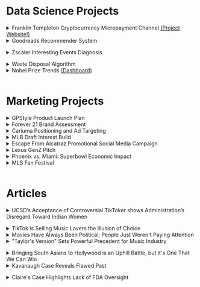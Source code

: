 # Data Science Projects 
<details>
<summary>Franklin Templeton Cryptocurrency Micropayment Channel <a href="https://medhaupadhyay.github.io/Micropayment-Channel-Public-Website/"> (Project Website!)</a></summary>
<img src="https://github.com/medhaupadhyay/portfolio/assets/81603081/f4406e0b-a3d1-44b2-8044-a816f608e366">
<br> </details>


<details>
<summary>Goodreads Recommender System</summary>
<img src="https://github.com/medhaupadhyay/portfolio/assets/81603081/56c7f3ab-0128-4e8b-b57c-1f447fb6c79b">
<img src="https://github.com/medhaupadhyay/portfolio/assets/81603081/f9d1cdac-06e2-4ea4-bf5d-8ce00ad02fa2">
 <img src="https://github.com/medhaupadhyay/portfolio/assets/81603081/edbe09fa-55db-4ed4-93a6-5f176b903d13">
 <img src="https://github.com/medhaupadhyay/portfolio/assets/81603081/df07aee6-e502-43a3-9046-f099a7f35091">
 <img src="https://github.com/medhaupadhyay/portfolio/assets/81603081/328dd6e2-120a-4731-9db2-ec671415ef19">
 <img src="https://github.com/medhaupadhyay/portfolio/assets/81603081/b8a2d88a-a6a6-4c7b-8022-7efcfb1be5e2">
 <img src="https://github.com/medhaupadhyay/portfolio/assets/81603081/0670e8ed-6a0f-41b6-bf67-ac8895bddb9f">
 <img src="https://github.com/medhaupadhyay/portfolio/assets/81603081/20f40eae-2dbf-44a0-8e4a-9e89659ce6e1">
  <img src="https://github.com/medhaupadhyay/portfolio/assets/81603081/c45231df-8faf-4700-a6b7-c8292932457d">
 <img src="https://github.com/medhaupadhyay/portfolio/assets/81603081/eeaec8fa-f11d-4523-a623-0e2d4785225d" >
 <img src="https://github.com/medhaupadhyay/portfolio/assets/81603081/652834a2-7d2d-4acc-9661-749d351f19b7" >
 <img src="https://github.com/medhaupadhyay/portfolio/assets/81603081/b88199e2-5270-42c7-b4ca-011e15414397" >
 <img src="https://github.com/medhaupadhyay/portfolio/assets/81603081/ba95b7c4-d58a-4a1a-b8af-f084b03f2181" >
 
 <br></details>


<details>
<summary>Zscaler Interesting Events Diagnosis</summary>
<img src="https://github.com/medhaupadhyay/portfolio/assets/81603081/3e7a37b2-e0bf-485e-9307-7003df74ca09">
<img src="https://github.com/medhaupadhyay/portfolio/assets/81603081/bab4269a-8992-4e54-993a-e9cbd2f14dad" >
<img src="https://github.com/medhaupadhyay/portfolio/assets/81603081/80ec5112-b085-4e81-b947-308d72be2deb" >
<img src="https://github.com/medhaupadhyay/portfolio/assets/81603081/b5ff1312-cb0c-4dcb-be4f-70b08fb23794" >
<img src="https://github.com/medhaupadhyay/portfolio/assets/81603081/8377e130-0048-4e38-884b-6d5b31f3918b" >
<img src="https://github.com/medhaupadhyay/portfolio/assets/81603081/31d41596-c219-45e7-b496-5bd5ccc1fd5b" >
<img src="https://github.com/medhaupadhyay/portfolio/assets/81603081/78ea7bb3-1e6c-475a-bc5e-e6be57eab4d5" >
<img src="https://github.com/medhaupadhyay/portfolio/assets/81603081/3619884a-7c59-41f9-9676-23f4c8217e94" >
<img src="https://github.com/medhaupadhyay/portfolio/assets/81603081/b98f1b94-94a9-425e-bcd9-ed8f23ef38ea" >
<img src="https://github.com/medhaupadhyay/portfolio/assets/81603081/30c8d5bf-6ec4-4835-87f8-bc565bc744bc" >
<img src="https://github.com/medhaupadhyay/portfolio/assets/81603081/abdd3720-24db-44c9-adfd-964558c3aac6" >
<img src="https://github.com/medhaupadhyay/portfolio/assets/81603081/67c20db9-f880-4ea6-867a-a916bfe781d2" >
<img src="https://github.com/medhaupadhyay/portfolio/assets/81603081/c12fbcbc-278f-4ab0-8b60-5c423b9dc8e5" >
<img src="https://github.com/medhaupadhyay/portfolio/assets/81603081/f254f210-0652-496b-a125-57835617022c" >
<img src="https://github.com/medhaupadhyay/portfolio/assets/81603081/5796829a-c8a9-41f5-b62a-9bc7da5a76b1" >
<img src="https://github.com/medhaupadhyay/portfolio/assets/81603081/6f57f1dc-5d8f-467a-9bdc-73d6e42d67c1" >
<img src="https://github.com/medhaupadhyay/portfolio/assets/81603081/51817dbb-e72b-45a4-896d-fc2ce0a79319" >
<img src="https://github.com/medhaupadhyay/portfolio/assets/81603081/3e4c7444-2033-465e-ac92-05a1f508e46f" >


 <br></details>


<details>
<summary>Waste Disposal Algorithm</summary>
<img src="https://github.com/medhaupadhyay/portfolio/assets/81603081/6c8e421a-7ef2-41ba-acc9-6d90be32507b" >
<img src="https://github.com/medhaupadhyay/portfolio/assets/81603081/4eb88d61-f5fa-4612-a12f-b61c75856a7a" >
<img src="https://github.com/medhaupadhyay/portfolio/assets/81603081/1e3cd897-26b6-4c3b-8bd6-39241bbe40ca" >
<img src="https://github.com/medhaupadhyay/portfolio/assets/81603081/57031355-996a-4b7e-af4d-ee0affd74e19" >
<img src="https://github.com/medhaupadhyay/portfolio/assets/81603081/273c9106-66f1-4ff3-8c72-e2b46b3133ee" >
<img src="https://github.com/medhaupadhyay/portfolio/assets/81603081/a8ff1f23-bd20-41e7-93ff-46032a43bbf0" >
<img src="https://github.com/medhaupadhyay/portfolio/assets/81603081/9f752ac3-7504-44fc-93cb-48d572f367ad" >
<img src="https://github.com/medhaupadhyay/portfolio/assets/81603081/b36394b1-933a-4c61-920e-20414a4a66d2" >
<img src="https://github.com/medhaupadhyay/portfolio/assets/81603081/c8ab7d61-490a-49ad-b7a2-719bba4a0a39" >
<img src="https://github.com/medhaupadhyay/portfolio/assets/81603081/3d42e23b-7e61-4cf8-a1b5-776e0d1613ae" >
<img src="https://github.com/medhaupadhyay/portfolio/assets/81603081/152c2a30-a70e-4d85-a3e6-3edfffea2fe2" >
 
 <br>
</details>

<details>
<summary>Nobel Prize Trends <a href="https://github.com/medhaupadhyay/Nobel-Prize-Trends/tree/main"> (Dashboard)</a></summary>
Alfred Nobel was a Swedish scientist and industrialist; he was most well-known for inventing dynamite. When he died in 1896, he bequeathed all his assets to be used for the establishment of five prizes in the fields of Physics, Chemistry, Physiology (now known as Medicine), Literature, and Peace. The first Nobel prizes were awarded in 1901 and a sixth prize for Economics was added in 1968. While the process of deciding a winner differs slightly for each category, a large chunk of the decision-making happens within the Nobel Committee. This dashboard explores various trends among Nobel prize winners, especially surrounding the number of winners over time, the gender of the winners, and the countries that the winners are from. This dashboard utilizes data spanning from 1901 to 2022. <br>




 
 <br>
</details>
<br>

# Marketing Projects 

<details>
<summary> GPStyle Product Launch Plan </summary>
<img src="https://github.com/medhaupadhyay/portfolio/assets/81603081/0ff2c009-76cc-4d41-85c5-a013d0219c78" >
<img src="https://github.com/medhaupadhyay/portfolio/assets/81603081/739b5f3f-b2f6-4515-a6d9-c03819c6c4b6" >
<img src="https://github.com/medhaupadhyay/portfolio/assets/81603081/9c44f818-0542-4d85-8cf3-e25cb42f6142" >
<img src="https://github.com/medhaupadhyay/portfolio/assets/81603081/430aceef-8357-4f53-b355-437937ba1734" >
<img src="https://github.com/medhaupadhyay/portfolio/assets/81603081/2cd6a6d3-c8f0-4d47-9ff1-4e26a04c63e0" >
<img src="https://github.com/medhaupadhyay/portfolio/assets/81603081/39ef58e6-de70-4b12-9098-55606ea1828d" >
<img src="https://github.com/medhaupadhyay/portfolio/assets/81603081/f2892c67-42ea-492d-8afd-e041d42dfec6" >
<img src="https://github.com/medhaupadhyay/portfolio/assets/81603081/4195e3e3-798f-4c6d-8e8b-3420296ef00b" >
<img src="https://github.com/medhaupadhyay/portfolio/assets/81603081/d144fa4d-5f94-4dbc-a452-8b1896561764" >
<img src="https://github.com/medhaupadhyay/portfolio/assets/81603081/6478e706-b2f4-4ab4-84d9-d2976d8a0308" >
<img src="https://github.com/medhaupadhyay/portfolio/assets/81603081/8fbb84a2-e9be-4dda-a49d-21f144c57ca5" >
<img src="https://github.com/medhaupadhyay/portfolio/assets/81603081/8c6b8796-af98-4a2a-bd96-04d47dc78ae8" >
<img src="https://github.com/medhaupadhyay/portfolio/assets/81603081/6b00408d-e421-4a3d-b4ec-d4428d84b1fb" >
<img src="https://github.com/medhaupadhyay/portfolio/assets/81603081/6b4ec744-ff26-46d3-9a0e-0522499fe3f6" >

 <br>
 <br></details>

<details>
<summary> Forever 21 Brand Assessment </summary>
 <img src="https://github.com/medhaupadhyay/portfolio/assets/81603081/b6f492fe-35e9-47ab-8a7d-9b60eb83137b" >
<img src="https://github.com/medhaupadhyay/portfolio/assets/81603081/4630e62c-fad6-448c-a0f7-960058ea50cb" >
<img src="https://github.com/medhaupadhyay/portfolio/assets/81603081/a887ee26-c5e5-4f58-996b-3b32a293080f" >
<img src="https://github.com/medhaupadhyay/portfolio/assets/81603081/9542061b-d72c-488e-a50f-5fdfb9a0ba72" >
<img src="https://github.com/medhaupadhyay/portfolio/assets/81603081/1534f896-20aa-4733-b0fd-851a0e7240e3" >
<img src="https://github.com/medhaupadhyay/portfolio/assets/81603081/061c297b-bba9-4828-b0c1-9e44b4ebac21" >
<img src="https://github.com/medhaupadhyay/portfolio/assets/81603081/981b5833-07e0-4fa9-87e1-8b796e148570" >
<img src="https://github.com/medhaupadhyay/portfolio/assets/81603081/04af49bb-ee5c-4ab0-9584-47ff04976567" >
 <img src="https://github.com/medhaupadhyay/portfolio/assets/81603081/372e9597-913b-478d-bff9-8daaf6f70c64" >
 <img src="https://github.com/medhaupadhyay/portfolio/assets/81603081/d229284e-e8de-4e68-82a2-85d95d25b9e8" >
 <img src="https://github.com/medhaupadhyay/portfolio/assets/81603081/72ca71c1-c691-4801-88fc-a892e4d3d626" >
 <img src="https://github.com/medhaupadhyay/portfolio/assets/81603081/9041586a-a7cd-419e-bfee-b0069bccd8a0" >
 <img src="https://github.com/medhaupadhyay/portfolio/assets/81603081/b4b17e1f-c7ce-4ad4-ad87-32b9eb2bd8f9" >
<img src="https://github.com/medhaupadhyay/portfolio/assets/81603081/124aa7d2-a27a-4e43-94de-60cfbfda3f02" >
<img src="https://github.com/medhaupadhyay/portfolio/assets/81603081/7e892b25-f408-4b7e-946b-939d90dd81d9" >
<img src="https://github.com/medhaupadhyay/portfolio/assets/81603081/35f9eebe-0cb0-45a6-af9e-e33affe0e5ef" >
<img src="https://github.com/medhaupadhyay/portfolio/assets/81603081/23f5ba91-621d-4afa-801e-41560761f110" >
<img src="https://github.com/medhaupadhyay/portfolio/assets/81603081/270b18de-5b91-414d-8ce9-8df5c547d80c" >
<img src="https://github.com/medhaupadhyay/portfolio/assets/81603081/e68b8d6b-d305-4340-b2ad-54bd10bd89f5" >
<img src="https://github.com/medhaupadhyay/portfolio/assets/81603081/b3372493-da2f-4bb6-b11c-77d0ae51bf3d" >
<img src="https://github.com/medhaupadhyay/portfolio/assets/81603081/4155e8b9-4c24-4ae3-a01d-c50a8a98ccd7" >
<img src="https://github.com/medhaupadhyay/portfolio/assets/81603081/6637d022-77dd-406a-8ac3-a1a82d475a7a" >
<img src="https://github.com/medhaupadhyay/portfolio/assets/81603081/f2b80916-c6d2-40c8-9a89-6f960004dbed" >
<img src="https://github.com/medhaupadhyay/portfolio/assets/81603081/797536dd-fdf3-44aa-b9ad-274d1accf4ae" >
<img src="https://github.com/medhaupadhyay/portfolio/assets/81603081/7cc39798-9852-4d13-9115-43b883c99317" >
<img src="https://github.com/medhaupadhyay/portfolio/assets/81603081/60502c03-2813-43f0-b008-f195ba75eea8" >

 <br>
 <br></details>

 <details>
<summary> Cariuma Positioning and Ad Targeting</summary>
<img src="https://github.com/medhaupadhyay/portfolio/assets/81603081/f0fab1f3-0b0b-4639-8329-4b45b5966bf6" >
<img src="https://github.com/medhaupadhyay/portfolio/assets/81603081/3901e5f0-297f-40cd-af0e-3abfdf107e2a" >
<img src="https://github.com/medhaupadhyay/portfolio/assets/81603081/64b533d4-d496-42df-85e4-67544e734c39" >
<img src="https://github.com/medhaupadhyay/portfolio/assets/81603081/a67157ee-0d1d-4f04-b453-b13732429c42" >
<img src="https://github.com/medhaupadhyay/portfolio/assets/81603081/0f66d627-e62a-4823-9da0-d32bb41f6321" >
<img src="https://github.com/medhaupadhyay/portfolio/assets/81603081/ca746308-731b-43e3-b50c-baae59126a75" >
<img src="https://github.com/medhaupadhyay/portfolio/assets/81603081/bb4c0ecd-dcf7-48ad-bd88-cb521703924d" >
<img src="https://github.com/medhaupadhyay/portfolio/assets/81603081/ca86896a-c371-4585-bbf3-141dd6daefeb" >
<img src="https://github.com/medhaupadhyay/portfolio/assets/81603081/b633a9da-32c8-48ae-b043-e81cd0b3e125" >
<img src="https://github.com/medhaupadhyay/portfolio/assets/81603081/7f13dbde-6883-4581-b256-ceb445ab37d1" >
<img src="https://github.com/medhaupadhyay/portfolio/assets/81603081/5bae7795-3178-4067-889a-ed753030ff60" >
<img src="https://github.com/medhaupadhyay/portfolio/assets/81603081/e440dcee-a87f-4361-9093-0f4227f68b76" >
<img src="https://github.com/medhaupadhyay/portfolio/assets/81603081/868989ed-1d6c-40f9-84bc-d99df4eae4b8" >
<img src="https://github.com/medhaupadhyay/portfolio/assets/81603081/f692d5bb-2cb6-4799-8210-3547c1b4761c" >
<img src="https://github.com/medhaupadhyay/portfolio/assets/81603081/e8aa7033-ca3b-4d98-9f14-eb5c472357d5" >
<img src="https://github.com/medhaupadhyay/portfolio/assets/81603081/f08d5dd9-b5f6-4552-a301-fbb6517c9fca" >
<img src="https://github.com/medhaupadhyay/portfolio/assets/81603081/352c69e2-169e-49f4-bc68-e76f0b56efa9" >
 
 <br>
 <br></details>

 <details>
<summary> MLB Draft Interest Build </summary>
<img src="https://github.com/medhaupadhyay/portfolio/assets/81603081/9e038a74-b459-45f9-aeb2-62b9dfc00def" >
<img src="https://github.com/medhaupadhyay/portfolio/assets/81603081/31c8c9a6-f657-47f6-a681-104095b26c86" >
<img src="https://github.com/medhaupadhyay/portfolio/assets/81603081/1c69b95e-467b-4cd5-a238-46ddc866598c" >
<img src="https://github.com/medhaupadhyay/portfolio/assets/81603081/9c5fcbd0-d51e-4e1b-8f4e-c220e010fd95" >
<img src="https://github.com/medhaupadhyay/portfolio/assets/81603081/599afe71-f887-4a03-9b37-094bfaa51044" >
<img src="https://github.com/medhaupadhyay/portfolio/assets/81603081/f41d4580-3aed-4c59-992a-0d91eb22e326" >
 <br>
 <br></details>

<details>
<summary> Escape From Alcatraz Promotional Social Media Campaign </summary>
<img src="https://github.com/medhaupadhyay/portfolio/assets/81603081/19c0857a-d983-45ab-a730-9b1d2e97caea" >

 <br>
 <br></details>

 <details>
<summary> Lexus GenZ Pitch </summary>
<img src="https://github.com/medhaupadhyay/portfolio/assets/81603081/e2015ddf-5b3c-45cf-927e-b3b451b1971b" >
 <img src="https://github.com/medhaupadhyay/portfolio/assets/81603081/2a5eb293-5d15-44b2-99a3-6994459ab4eb" >
<img src="https://github.com/medhaupadhyay/portfolio/assets/81603081/261cb4a0-6a0f-4ddb-93ac-81bdf775fe99" >
<img src="https://github.com/medhaupadhyay/portfolio/assets/81603081/040f474a-d3c9-4d35-9bd3-71ff99b75c12" >
<img src="https://github.com/medhaupadhyay/portfolio/assets/81603081/9b68ba17-b813-480d-8fc5-2478195c6c44" >
<img src="https://github.com/medhaupadhyay/portfolio/assets/81603081/21a36c6a-0592-48d9-939d-928a133ac484" >
<img src="https://github.com/medhaupadhyay/portfolio/assets/81603081/8dc156bf-9f0f-459f-88f3-97a4356e7605" >
<img src="https://github.com/medhaupadhyay/portfolio/assets/81603081/fd9c694c-1501-4887-912b-71814e913b36" >
 <br>
 <br></details>

 <details>
<summary> Phoenix vs. Miami: Superbowl Economic Impact </summary>
<img src="https://github.com/medhaupadhyay/portfolio/assets/81603081/49c424fa-c3d0-4b33-a60f-3e82d79b6025" >
<img src="https://github.com/medhaupadhyay/portfolio/assets/81603081/8e0c8777-84af-473e-bda8-c878306b3943" >
<img src="https://github.com/medhaupadhyay/portfolio/assets/81603081/f0fa86e4-dab3-45ed-8494-0cf236dacb47" >
<img src="https://github.com/medhaupadhyay/portfolio/assets/81603081/f1772007-d5c9-4d83-b1fa-5f419e6ef025" >
<img src="https://github.com/medhaupadhyay/portfolio/assets/81603081/de5713ad-959a-4913-a143-dfe32e510090" >

 <br>
 <br></details>

 <details>
<summary> MLS Fan Festival </summary>
<img src="https://github.com/medhaupadhyay/portfolio/assets/81603081/a71e82ee-d6db-495d-b36b-e79c4d76af5e" >
<img src="https://github.com/medhaupadhyay/portfolio/assets/81603081/dc82eeb0-b600-45c2-8308-ce0fc4ae9b86" >
<img src="https://github.com/medhaupadhyay/portfolio/assets/81603081/0361b869-93a8-48d4-a200-f67a02ddfb39" >
<img src="https://github.com/medhaupadhyay/portfolio/assets/81603081/d3aa03f7-e971-4792-b473-da93d3d0329e" >
<img src="https://github.com/medhaupadhyay/portfolio/assets/81603081/d516ef39-7581-4ee6-a49c-9c48303fd304" >
<img src="https://github.com/medhaupadhyay/portfolio/assets/81603081/28c355f5-ec95-4ddf-9cd4-4f5bfb5abd7e" >
<img src="https://github.com/medhaupadhyay/portfolio/assets/81603081/de8aa07f-03f2-420a-8b68-ce59d7df49c3" >
<img src="https://github.com/medhaupadhyay/portfolio/assets/81603081/5ca9ee28-b08d-4f55-b967-0bf8ca40318d" >
<img src="https://github.com/medhaupadhyay/portfolio/assets/81603081/400f32e6-36bd-4efe-a8ef-d07557838716" >
<img src="https://github.com/medhaupadhyay/portfolio/assets/81603081/c7c33c7b-c8f3-4bf4-b9c3-eef4bc3a70d9" >
<img src="https://github.com/medhaupadhyay/portfolio/assets/81603081/a03518f4-6a5c-44a9-aa5d-8d86ef86b382" >
<img src="https://github.com/medhaupadhyay/portfolio/assets/81603081/52368339-7024-43a9-8cfb-51e4ef9f5adb" >
<img src="https://github.com/medhaupadhyay/portfolio/assets/81603081/0e874271-f8bb-4f99-999b-4252f6c284bb" >
<img src="https://github.com/medhaupadhyay/portfolio/assets/81603081/846e82c6-78e1-471f-9afa-bbc04e06d692" >
<img src="https://github.com/medhaupadhyay/portfolio/assets/81603081/fdc1c2e7-c383-4a9c-967c-5e57da978ec8" >
<img src="https://github.com/medhaupadhyay/portfolio/assets/81603081/47f2a502-73bc-4678-8df2-537b787be14a" >
<img src="https://github.com/medhaupadhyay/portfolio/assets/81603081/c72aafdd-ef35-405b-a361-9aa50a4514e8" >

 <br>
 <br></details> <br>

# Articles 
<details>
<summary> UCSD’s Acceptance of Controversial TikToker shows Administration’s Disregard Toward Indian Women </summary>
Even now, it’s difficult for me to describe the way my stomach dropped when I first heard that Avaneesh Kanala was coming to UC San Diego. At first glance, Kanala might seem like an average UCSD transfer student, but a quick search of his name will pull up the TikTok account where he spews racist and misogynistic “hot takes” to over 350,000 followers. I’ve had the misfortune of seeing his videos on my “For You Page” for the past couple years, but the thought of him coming here was truly gut-wrenching. <br>
<img src="https://github.com/medhaupadhyay/portfolio/assets/81603081/eee191eb-a0cf-4dd4-8e25-720e794e3f25" > 
<br>
Kanala’s videos reduce women to mere objects, belittling everything about them from their bodies to their education to their culture, with targeted attacks on his female classmates. This kind of hateful content has always been aimed at people like me: Indian women who aspire to be independent and intelligent. For the past few years, Kanala’s TikTok content has been a painful but bearable rabbit hole that I would occasionally be sucked into. But now I am seeing demons from my screen materialize as Kanala steps onto the UCSD campus. My school has taken someone who can kindly be described as a troll, and presented them in the flesh; am I wrong to see this as a stinging betrayal? <br>
I know that in the real world, there are battles that I will lose. There will be people who will spew hatred at me and try to push me down. But here? On my home turf? This is a knife in my back, a sinking feeling in my stomach. It is a loss of trust, a broken promise.  <br>
<img src="https://github.com/medhaupadhyay/portfolio/assets/81603081/0a577368-d8ae-45c5-8dcc-0c8a11f54eaa" > <br>
I have always believed UCSD when they claimed that this is “an inclusive community where all have the opportunity to thrive,” but the acceptance of Kanala has left me questioning the purity of their ideals. Until now, I considered this school a safe place, a place where my classmates and I would be protected and uplifted. The inclusive community here is one of the first things I bring up when people ask about my favorite parts of UCSD. I tell them how I turned down other schools because I didn’t want to be surrounded by toxic clout chasers who put down other people in some sort of twisted game. I tell them that UCSD promised me a place where I would be respected — where I would be valued. <br>
 One case cannot make or break the culture of an entire university, but UCSD bringing a student like this onto campus would make their stance on inclusion infinitely clearer than thousands of memos ever could; after all, what good is a school that goes on and on about making sure that everyone “feels included in campus life” and then turns around and provides a welcome to someone who is actively spreading hateful and prejudiced messaging? Will the school only take action after these kinds of posts lead to physical violence against women? And what about the other hidden incels at UCSD who will take Kanala’s acceptance at UCSD as a green light for their own brands of misogyny and sexual violence? One case can easily serve as the straw that breaks the camel’s back. <br>
<img src="https://github.com/medhaupadhyay/portfolio/assets/81603081/5432011d-bc1b-4582-8311-43d0e28cdce6" > <br>

Kanala has also complained that “brown TikTok teamed up to get [him] kicked out of Purdue.” In this case, he is referring to the South Asian community on tiktok, many of whom claim that he was facing multiple sexual assault allegations. <br>
Whether Kanala was expelled from Purdue or left of his own volition, he is placing the blame on a mass grassroots uprising. While the details of his situation are not publicly available, it is not unreasonable to believe that all those people had a strong reason to push him out of school. If he was truly “kicked out” of Purdue as he claims, why has UCSD welcomed him here? Has he made amends for his actions? <br>
<img src="https://github.com/medhaupadhyay/portfolio/assets/81603081/6331d7f8-fdd9-4eb0-a664-0dbf09630b18" > <br>

The administration has welcomed this man onto our campus, given him a dorm and a seat in our classes. But how are we, as students, supposed to welcome him into our Triton community? How do we make space for him without pushing out the Indian women that he has been actively undermining? I don’t think we can. I think that a line has been drawn in the sand and we must choose sides. <br>
I can rest easier knowing that many will choose the clearly correct side, and it is comforting to see students leaping to denounce Kanala’s actions. Although it’s heartwarming to see everyone coming together like this, we all know that administration’s acceptance of Kanala reigns supreme. The truth of the matter is that UCSD’s acceptance of Kanala is serving as a strong form of validation for his hateful rhetoric. While this may not have been their intention, UCSD send the message that this student is a respectable citizen who lives by the Triton values. This, in turn, creates an uncomfortable, and potentially unsafe, environment for Indian women at UCSD. <br>
To be absolutely clear, I do not know Avaneesh personally, nor am I advocating for any specific action to be taken against him. All I have to say is that I am deeply disappointed in my school. Something in our Triton community has broken, and I’m afraid it may be irreparable. <br>

 <br></details>

 <details>
<summary>  TikTok is Selling Music Lovers the Illusion of Choice </summary>
 TikTok has established itself as a breeding ground for a whole new type of social media content, one that relies heavily on music. But rather than finding “new” music on TikTok, we’re just being fed the same thing over and over again until our brain starts to tell us that it might not sound so terrible after all. TikTok doesn’t make good music famous; it makes certain types of music famous. <br>
  <img src="https://github.com/medhaupadhyay/portfolio/assets/81603081/59d89197-6334-40e8-9397-ac3028ec1dd5" > <br>
TikTok music leans heavily into a few niche categories. Aside from songs that are good for dancing, one such category is songs with catchy lyrics. These songs are very useful as the soundtrack for the short stories common on TikTok. For example, the lines “for all of my pretty, and all of my ugly too” from Grande’s “pov” were commonly used for people to show themselves looking — you guessed it — pretty and ugly. Songs with fun beat drops have also found a place on TikTok. The beat drop in songs like “Candy,” “ily” and “Somebody That I Used to Know” are commonly used as a soundtrack to short stories or compilations. <br>
Inherently, TikTok has served to severely narrow the scope of songs that can become popular; if your song doesn’t fit into one of these categories, good luck getting anyone to listen to it. On the flip side, if your song does fit into one of these categories, you’ve suddenly and exponentially increased the odds of it becoming mainstream.   <br>
When a song goes viral, it’s suddenly being blasted into people’s ears every time they visit TikTok. And this serves to create the impression that millions of people are obsessed with the song, and it must, therefore, be good. <br>
This is a tantalizing shortcut to fame and therefore money that is understandably difficult for artists to ignore. Though there will always be artists who prioritize fame over art, TikTok’s rigid “genres” are incredibly tempting for singers, who are always at the risk of being left behind when the tide turns. <br>
When artists start prioritizing fame over art, we all suffer. By curating simple trends, TikTok has effectively made it harder for different types of music to rise up by incentivizing artists to make their music fit into boxes. So despite our best intentions, TikTok has turned into a playground for record labels to pump out formulaic music designed to go viral — and it’s working. From Billie Eilish’s “Therefore I Am” to Dua Lipa’s “Don’t Start Now” to Jason Derulo’s “Savage Love,” mainstream artists are all rushing to get a piece of the TikTok pie by adding quirky lyrics and beat drops and planning elaborate dances for fans to copy. <br>
But does popularity really equal merit? Just because a song happens to fit into one of these categories, is it something that I should actually listen to? Must I hear the same three songs every time I turn on my phone? The whole reason that the internet is touted as an equalizer is that it gives the listener a choice. We are no longer bound to the singers that record labels choose. And yet, it feels like we’re somehow going backwards in terms of diversity as far as music is concerned. Am I really supposed to believe that a song is good just because it lends itself well to dice rolling? It can be said that this trend is isolated to TikTok, but it’s tough to be an isolated trend when TikTok has more than 1,000,000,000 users across 150 countries. <br>
With more and more people turning to social media for entertainment, TikTok stands poised to seriously change the way that we consume content, especially music. As music grows more commercialized, it becomes more and more packaged with the sole purpose of increasing profits. In the past, a large chunk of the power rested in the hands of music industry professionals. Now, social media is increasingly snatching at their clout. <br>
Rather than being at the mercy of corporate producers, we’re now letting trends and algorithms determine what we listen to. Though letting any “higher ups” dictate the flow of art is questionable, it can be argued that taking the reigns of music from professional musicians and handing it to social media influencers is a bit of a downgrade. <br>
But then again, what do I know? At the end of the day, TikTok is supposed to be a fun platform for people to share their creativity. Just make sure it isn’t your one-stop shop for new music. <br>

 
 <br>
 <br></details>

 <details>
<summary> Movies Have Always Been Political; People Just Weren't Paying Attention </summary>
Last Friday’s epic finale to “The Falcon and the Winter Soldier” finally made it official: Anthony Mackie’s Sam Wilson is the new “Captain America.” Unsurprisingly, the decision — and the show in general — has sparked a wave of criticism. While some of the uproar surrounding the show was blatantly racist, a lot of people took the chance to air out their grievances with the media becoming “too woke.” This frustration is not unique to “The Falcon and the Winter Soldier”; over the past few years, an increasing number of people are uncomfortable with what they deem an unnecessary insertion of politics into their entertainment and are bemoaning the death of escapist cinema. This complaint, however, is insanely strange. The thing is, movies are always political if the audience chooses to watch them with a political gaze. Movies have always been firmly rooted in reality — the political messaging was just somewhat hidden in order to avoid alienating audiences, and people have gotten complacent in playing along and completely missing the point of these movies. Movies have not suddenly become more political, writers have just stopped hiding their themes behind smoke and mirrors in the hopes that they can reach out and shake even a few of their viewers out of a state of willful ignorance. <br>
  <img src="https://github.com/medhaupadhyay/portfolio/assets/81603081/0485e12d-5261-4269-b608-87292d3acb70" > <br>
Those who claim that the movies they watch are “apolitical,” “escapist,” or “disconnected from reality” are simply not thinking critically about the media they are consuming. If someone were to look at a film with a political lens, they would be hard-pressed to find many movies that are truly apolitical. The trick is that the political messaging of films was often disguised for an unwitting or unreceptive audience. For example, “Zootopia” made powerful arguments about racial stereotyping, policing, and the repercussions of bigoted government officials while still being a whimsical movie for children. This analysis is not a “hot take” — it is literally the point of the movie. Still, when police officer Judy impulsively grabs a weapon simply because Nick supposedly has violence in his biology, it wasn’t labeled as a political scene. But when Sam is confronted by a cop in “The Falcon and the Winter Soldier,” it is “too woke.” What could possibly be the difference, other than the viewers’ inability to understand the simple metaphor presented in “Zootopia?” The truth is that most people consider movies to be frivolous entertainment because they only engage with media at the shallowest level possible. And honestly, there is usually nothing wrong with that. There is absolutely no requirement to analyze every movie with critical thought. So, “The Falcon and the Winter Soldier” made it easy for the audience. They did away with a lot of the metaphors and made it easier to understand the story they were trying to tell. <br>
Technically, the viewer can still choose to keep their head in the sand. If someone can’t understand that “Avatar” is a searing critique of colonialism and capitalism, then there is no reason for them to take away anything political from Sam Wilson telling world leaders to provide aid to refugees in “The Falcon and the Winter Soldier.” Everything that happened in the show is fiction. It is only political if the audience takes the fictional story and draws parallels to what is going on around them. And that is the viewer’s personal decision. <br>
As far as the new “Captain America” being Black, simply including people of color in movies is not political. Why is the very existence of non-white people considered a “heavy” topic that takes away from entertainment? “Captain America” is still a superhero franchise with witty jokes, silly banter, and fast-paced fight scenes. Nothing has inherently changed. “The Falcon and the Winter Soldier” is no more and no less political than every other “Captain America” movie. People that glossed over the clear messaging in the original trilogy have no business complaining about this new phase. No one said that the audience has to feel a certain way after watching anything, but viewers who look at a Black man speaking candidly and decide that it’s all a plot to further some sort of an agenda are ruining it for themselves. Rather than feeling inspired or moved, they’re twisting a glorious moment into something it’s not. <br>
People who want their entertainment to remain apolitical simply have to continue letting the themes fly over their heads. Aside from the point that it is a privilege to “take a break” from politics, fiction is only “escapist” as long as the viewer chooses not to connect the story with real life. Movies that are labeled “too woke” are slapped with that label because the writers chose not to engage with complicated metaphors and dialogue that can be interpreted in multiple ways — they chose to make the themes obvious so that it might smack a few of the people who insisted on ignoring anything that was even slightly veiled. <br>
Recently, it’s become increasingly difficult for people to miss the parallels between the stories they consume and the world outside their door. In the past, these parallels were buried; now they’re being showcased more openly. From “The Invasion of the Body Snatchers” to “Hunger Games” to “Transformers,” political motifs have been a staple in fiction for ages. They’re just getting harder to ignore in today’s day and day. <br>
Films* have always tackled the real-world problems that society is facing, but it has always been up to the audience to make the connections. Just because “The Falcon and the Winter Soldier” wrote it out in bold doesn’t change the fact that the message has always been there; some people just chose not to see it. <br>
*The word movie was thrown around a lot in this article, but the audience should be acutely aware that Sam Wilson did not, in fact, wield the shield on the big screen. All of this “wokeness” happened in the confines of Disney+. Disney made a leap by giving the mantle of Captain America to a Black Man, but there is plenty of room for them to backtrack and fumble the progress they’ve made so far. <br>

 
 <br>
 <br></details>

 <details>
<summary> "Taylor's Version" Sets Powerful Precedent for Music Industry </summary>
Taylor Swift’s re-recording of her albums, fondly known as "Taylor's Versions", is her latest push to make the music industry a better place, especially for vulnerable artists. Swift is hardly the first artist to face devastation at the hands of their record label, but she might very well be the first one to fight it so openly. What the public views as a catfight between high-profile celebrities is essentially a battle for her life’s work; the very work that the media continues to claim is too personal. In between slut-shaming her, the public continues to claim that Swift is a money-hungry vulture who masterminded every controversy surrounding her in order to increase profits.   <br> 
    <img src="https://github.com/medhaupadhyay/portfolio/assets/81603081/8bebdbe3-7f07-4052-a08b-4636b9790de6" > <br>

It is completely beside the point to argue that Swift does not need the extra money from her rerecordings – what she is doing is setting a precedent. <br>
She has expressed her belief that artists should have the rights to their work, or at least be given the opportunity to buy them back at market value, and she is acting on it. It may not make a huge financial difference for Swift, but it could mean the world for a struggling artist—just like her groundbreaking work in pushing Spotify and Apple Music to pay artists more. Even back then, she was one of few big-name artists who took a stance and stuck to it. At every step, Swift has pushed to make the music industry a better place. Somehow, society has normalized punishing Taylor Swift just for being herself and telling her truth. <br>
 This anti-Taylor sentiment peaked in 2016, with the #TaylorSwiftIsOverParty. Coming off of an iconic high with her album 1989, the public decided that they had enough of Swift and turned on her rapidly. Between her new feud with the Kardashian-West clan and her breakup with Calvin Harris and subsequent rebound with Tom Hiddleston, the media frenzy was out for blood. <br>
 In her Netflix documentary about this tumultuous time period, “Miss Americana”, Swift shares her struggles with an eating disorder, the invasive media coverage of her life, her legal sexual assault battle, and her battle to speak out for what she believed in politically. Each and every one of these issues brought an avalanche of criticism onto her, not to mention the casual sexism she has been forced to endure throughout most of her career. Buried under all of this, Swift was at the cusp of becoming a relic of the past. <br>
And yet she didn’t. Swift pushed back, reinventing herself once again with the edgy “Reputation”. Despite claims that she was no longer relatable, Swift went on to put together a visually stunning stadium tour that made millions. All this to say that Swift is no stranger to the crowds turning on her. <br>
The latest disparagement surrounding Swift’s re-recordings probably won’t be enough to deter this talented and hard-working artist, but just because Swift doesn’t let the mud-slinging drag her down doesn’t mean that it’s harmless. There is nothing cool about undermining a driven artist who is putting themself on the line in order to pave the way for future generations. <br>
It’s inevitable that Swift will go down in history as one of the defining artists of this generation; it’s time for the public to get behind her. Even people who think they don’t like Swift’s music should check out her re-recordings — Taylor’s discography is truly wide enough to please everyone. Swift has always been both a talented artist and one who is working to make the industry a better place; she never disappoints, and it’s about time we stopped letting her down.  
 <br>
 <br></details>

  <details>
<summary> Bringing South Asians to Hollywood is an Uphill Battle, but it's One That We Can Win  </summary>
There was a moment during the San Diego Asian Film Festival (SDAFF) screening of Iman Zawahry’s “Americanish” that made me cry. By all means, “Americanish”is a romantic comedy; the story follows two Pakistani-American sisters and their cousin as they navigate the complicated world of marriage while trying to find professional fulfillment. But something about watching Maryam, Sam, and Ameera each find their own version of happily ever after moved me to tears. If you asked me why, I don’t think I could exactly explain it. It was the novelty, I think, of seeing South Asian women finding joy that left me awestruck. It served as confirmation to me that success was whatever I chose to make of it, and that it was something I deserved. It was not at all what I expected, but it was beautiful nonetheless. And that, I think, is how to best describe my experience at SDAFF. Among the jokes, satire, drama, and documentaries, there was an unmistakable undercurrent of bittersweet joy at seeing Asian stories on the big screen. Every movie was an explosive celebration of culture, but the novelty of the experience served as a painful reminder of the lack of Asian representation in today’s media. We’ve heard the word “representation” thrown around a lot in recent years, but rarely do we see it executed successfully. Simply put, art hits differently when you know that every person on the cast and crew is committed to shining the spotlight on underrepresented communities. <br>
   <img src="https://github.com/medhaupadhyay/portfolio/assets/81603081/e7861267-5493-4e46-8b74-dc781c9da215"> <br>
For me, representation meant watching an entire theater light up to “Sheila Ki Jawani” and “Malang” in Geeta Malik’s “India Sweets and Spices.” “India Sweets and Spices” follows UCLA freshman Alia, who is fed up with her uber-rich family and friends’ shallowness and befriends the family who owns the local Indian grocery store. No matter how rich and hypocritical the characters were, I saw my friends and family reflected in Alia’s community. Watching Indian excellence celebrated on screen, glamorously decked out in glittering outfits and luxurious cars, made me proud beyond words. The rich storytelling and the attention to detail felt like a warm hug; reassurance that someone like me could be the star of their own story. To see aspects of my life — albeit exaggerated versions of it — play out on screen was an experience I won’t forget. When I asked Geeta Malik about the personal inspiration behind the film, she reflected on how weekend Indian get-togethers served as a hotbed for culture and community during her childhood, leaving me feeling like she took the words right out of my mouth. Watching Malik address the theater, it felt like a spectacular future was within reach — one where a movie with an all-Indian cast could be a blockbuster.<br>
I felt a similar sense of hope after watching “7 Days.” Taking place right as the COVID-19 pandemic unfolded in March 2020, “7 Days” tells the story of Ravi and Rita, whose painfully awkward first date becomes unexpectedly elongated when the two are forced to quarantine together. From a soulful examination of arranged marriages to a tearful monologue on the cultural importance of the romantic drama “Kal Ho Naa Ho,” Roshan Sethi’s quirky pandemic rom-com was firmly rooted in Indian culture; but it also spoke to universal themes of loneliness and love, confusion and desperation, and the importance of connection. Listening to Sethi explain the creative process that led him to write “7 Days” with his boyfriend Karan Soni while in residency, I intuitively knew that the future of Asian American cinema is in good hands. Sethi and Soni’s process meticulously aimed to capture the internal tug of war between traditional customs and western thinking, and it is the unique kind of story that could only have been written by Asian Americans.<br>
The Asian American immigrant experience is one which values resilience, resourcefulness, and thrift; so it comes as no surprise that Asian American filmmakers have managed to create such wonderful art even in the face of countless obstacles. Bringing Asian culture to the movies has been — and continues to be — an uphill battle, but attending SDAFF made me realize that we still have a fighting chance if we band together. These and many other films from SDAFF will be playing in theaters across the country, where anyone can walk in and experience the beauty and joy of the Asian American experience. I encourage anyone with the opportunity to do so to buy a ticket and show up for these artists. There is no lack of talented Asian filmmakers; there is only a lack of support for their work. Attending SDAFF granted me a vision of what mainstream Asian American art could look like. This world has largely been pushed out of the spotlight, but I can’t wait for the day when it finally takes center stage.   
 <br>
 <br></details>

 <details>
<summary> Kavanaugh Case Reveals Flawed Past </summary>
When Brett Kavanaugh was nominated for the Supreme Court in July 2018, media attention was relatively minimal. This changed, however, when Senator Dianne Feinstein revealed that she had received a letter detailing claims of sexual assault against Kavanaugh from a victim who preferred to remain anonymous. While the decades-old accusation left spectators across the country speechless, it provided a unique lesson for students: mistakes from high school and college can impose unprecedented implications on their futures. <br>
      <img src="https://github.com/medhaupadhyay/portfolio/assets/81603081/890199b2-2135-4537-8ba2-00487b1bf467" > <br>

Days after Feinstein’s revelation, the victim disclosed her identity and made her accusations public. Dr. Christine Blasey Ford shared her experiences via The Washington Post, claiming that Kavanaugh had assaulted her at a high school party in the early 1980s. Two of Kavanaugh’s classmates from Yale University, Deborah Ramirez and Julie Swetnick, also came forward with similar accusations. The confirmation hearing took place in September, a routine procedure that allows senators to interview nominees for the Supreme Court. After the hearing, the Senate Judiciary Committee requested that President Trump order a FBI investigation, which he opened on Sept. 28. During the investigation, proof that Kavanaugh had been a heavy drinker in high school and college surfaced. <br>
“You hear your parents and teachers saying it all the time: don’t do anything you’ll regret in the future,” said sophomore Ibraheem Qureshi. “Now, it suddenly feels real; they may have a point. And now, with the addition of social media, everything you do is online. A lot of people are deleting their social media pages. They don’t want what they posted online in high school to be used against them.” <br>
It may never be clear whether Dr. Ford’s allegations are true or not, but they have nonetheless left an ugly smear on Kavanaugh’s reputation. Even if the accusations of sexual assault are false, the investigation has exposed Kavanaugh’s rowdy behavior in high school and college, revealing that he may have been downplaying his alcoholism. Former classmates came forward with claims that Kavanaugh had been intentionally misleading with his testimony, referring to a 1985 bar brawl that ended with police intervention. Kavanaugh’s actions during high school may not be representative of who he is today, but he is still responsible for their consequences. Many claim that his heavy drinking in school proved that he was not qualified to be a Supreme Court Justice, while others argue that he was unqualified because he had lied under oath about his drinking problems.
<br>
For many students, partying is an irreplaceable part of the high school and college experience. However, teenagers’ ideas of having fun can often border on unsafe or downright dangerous. <br>
“A lot of people think that having a good time is just doing what their friends are doing,” said senior Alicia Wu. “If there is something you enjoy that may come back to hurt you, you should work to change yourself. It’s not just about your record. Rather than something tangible, it’s more about your character; the decisions you make when you’re younger will shape who you become in the future.” <br>
Still, high school and college students often make mistakes; it’s a part of the learning process. Since they are young and inexperienced, it is almost inevitable that they will make bad decisions. However, there is distinction between careless errors and crimes, and the latter may never be forgiven. <br>
“There’s a line between kids being kids and being a bad person,” Qureshi said. “Most of the time when you make a mistake, people are going to hold it against you. You can ask for forgiveness, but you won’t always receive it. Sometimes, people realize that they were wrong, and they are trying to change for the better, but in some cases it’s not possible.”
<br>
Throughout the ordeal, witnesses and investigators across the country stepped in to unearth every piece of evidence about Kavanaugh’s student life. His actions during school posed a serious threat to his career nearly 35 years later. The same could potentially happen to any student, years from today. One seemingly insignificant mishap can have resounding consequences, and high schoolers should be careful to protect themselves from these unintended ramifications. This incident may lead students to monitor their own behavior more closely. On the other hand, it may simply convince students to put up a facade for the people around them. <br>
“I don’t think that the Kavanaugh case is going to force anyone to change,” said World History teacher Nhat Nguyen. “Students might be really good at putting up a front for other people to see, but in private, they are still who they are.”
<br>
 Adding on to the case’s complications, many have wondered whether evidence from so long ago can be considered an accurate representation of a person today. After all, people can change over the course of several years.
<br>
“High school is a really strange period of time for everyone,” Mr. Nguyen said. “It’s hard to see if it really reflects who a person is years later. We need to see if there is anything consistent, if there are any constants. One point in time doesn’t give you any progression, you need more data to see if they’ve changed over time.” <br>
 Whether or not a person changes, it is irrefutable that incidents from high school and college are now acceptable reasons for attacking public figures. High schoolers have been quick to realize that anything they say or do can be used against them. Students may refrain from going down the wrong path if they realize that bad decisions can keep them from accomplishing their long-term goals and aspirations. <br>
“We don’t just live for the moment; we live for our futures and what we will become,” Wu said. “We all have hopes and ambitions. We have to keep ourselves in check with that, and use our goals as motivation to stay away from trouble.”
<br>
 Despite the scandals, Kavanaugh was sworn in to the Supreme Court on Oct. 6. While we may never know whether or not Kavanaugh is guilty, his ordeal battling the ghosts of his past has brought high schoolers a sobering lesson: the past never stays buried.
 <br>
 <br></details>


 <details>
<summary> Claire's Case Highlights Lack of FDA Oversight </summary>
While looking for makeup, shoppers often consider brand, price and quality. But it may be time to add a new factor: toxicity. In America, where a sense of false security is common among consumers due to the numerous committees and laws dedicated to their protection, most believe that the products they buy have undergone strict examination. This, however, is not always the case.
<br>
        <img src="https://github.com/medhaupadhyay/portfolio/assets/81603081/159bb5f2-0271-4865-95d9-8d71b2cc9fd6" > <br>

 On Dec. 28, Claire’s, a makeup and accessory store, issued recalls for several of its makeup products after Kristiana Warner, a Rhode Island woman, claimed that she had found asbestos in several Claire’s products, including eye shadows, blushes and compact powders. Asbestos is a mineral that was popularly used in building insulation for years, but was proven to be toxic in 1973, and has since been linked with cancer and mesothelioma, a deadly lung disease. Warner mailed her six-year-old daughter’s makeup to the Scientific Analytical Institute, a North Carolina lab that specializes in testing for toxic substances, and the results revealed traces of cancer-causing tremolite asbestos.
<br>
“Harsher regulations, more restricting guidelines [should be put in place],” said art teacher and InDesign club advisor Charlotte Kruk. “That’s a really negative thing. Nothing can have asbestos by today’s standards.”
<br>
 After the recall, Claire’s came forward to say that it had sent its products for testing, and had found these products to be asbestos-free. Despite Claire’s findings, the Scientific Analytical Institute continues to back their own, claiming that the exact product they tested has not yet been re-tested by Claire’s. Additionally, Claire’s has not specified which labs tested their products, which has led many to question the products’ safety.
<br>
 “It is unsafe, if there is even a possibility of asbestos being in the products,” said senior and InDesign club president Christina Chen. “If a person bought makeup, and they are not sure about [what the ingredients are], then it is not fair to them because they are buying something without being told what is in it. If the company is not saying the truth and being honest to their consumers, then it should not be a safe brand that people trust.”
<br>
 Although it is unclear whether or not asbestos was present in the Claire’s products, this case brings to light numerous discrepancies in the Food and Drug Administration’s (FDA) regulations. Although the FDA’s job is to protect consumers from potentially dangerous cosmetics, companies are still able to sell products with harmful substances by exploiting loopholes in FDA regulations. Currently, companies can easily avoid sharing the ingredients used in their products by claiming that doing so would give away “trade secrets.” Additionally, the U.S. only bans about ten chemicals in cosmetics while the European Union has over a thousand banned, and consumers are paying for these lax regulations. <br>
“The FDA should intervene in cases like this, as it has the ability to affect many people’s lives” said sophomore Aayushi Jani. “The government should impose stricter regulations because an incident like this should not occur again.”
<br>
 The FDA mainly relies on direct reports from customers in order to launch investigations into potentially harmful products. Even after customers have filed complaints, however, the FDA has no legal authority to recall the product, so it is entirely possible that the harmful products  remain on the market. <br>
“The FDA should impose harsher regulations, more restricting guidelines,” said Kruk. “[Cosmetic] companies should not be allowed to sell dangerous makeup — that’s so terrible.” <br>
 In fact, companies are not even required to forward complaints to the FDA, meaning that such concerns often go ignored, and no changes are made to the product in question. Even terms like “organic” and “hypoallergenic” are unregulated, giving them little to no meaning in the cosmetic industry. <br>
All this may tempt shoppers to throw their makeup out the window, but such drastic measures are not yet necessary. Avoiding fragrances is one way to steer clear of toxins, as it can take hundreds of chemicals to create a single fragrance. Lipsticks are also notoriously known to contain lead, a dangerous neurotoxin. Customers would be well-advised to stay away from ingredients such as mineral oil, parafﬁnum liquidum, petrolatum, petroleum jelly, propylene glycol, polyethylene glycol and polysorbates. These are petroleum derivatives, meaning they are extracted from crude oil. They have a nearly infinite shelf life, and are cheap and abundant, but can also lead to allergies and are known toxins. Parabens, phenoxyethanol and benzyl alcohol are preservatives that can disrupt hormones and nerves. <br>
 “We’re living in a poisonous world,” said Kruk. “I think that with makeup, it’s buyer beware. None of that stuff is good for you. I just wish that the message we were sending our young people is that they are gorgeous without all that nonsense.”
<br>
 While these cautionary steps may seem unnecessary, it is becoming increasingly clear that each consumer must watch out for his or her own health and safety, even if it is something as simple as choosing what makeup products to purchase. Relying solely on government regulations to keep shoppers safe is no longer a viable option.
 
   <br></details>

 <br>
